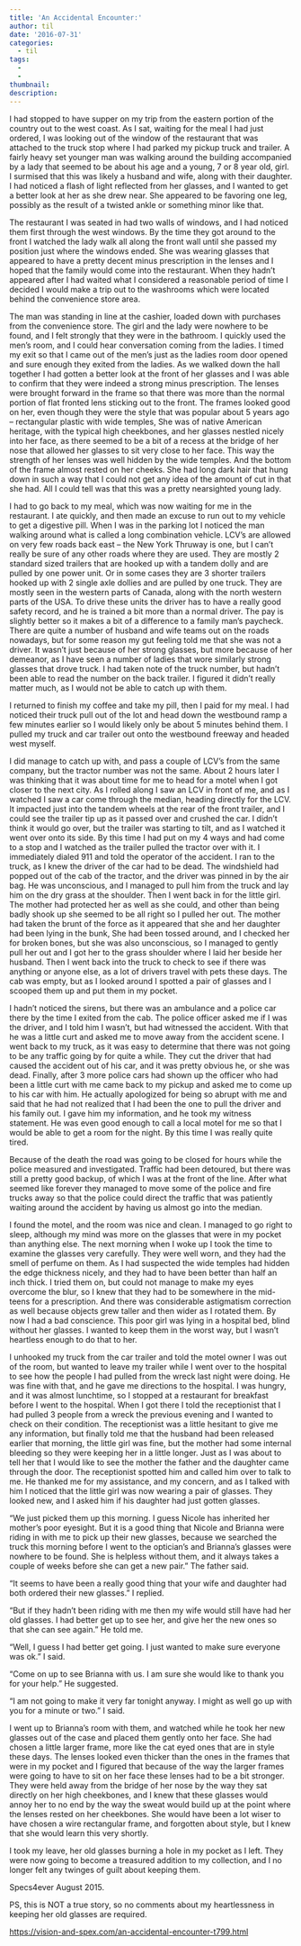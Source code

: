 ```yaml
---
title: 'An Accidental Encounter:'
author: til
date: '2016-07-31'
categories:
  - til
tags:
  - 
  - 
thumbnail: 
description: 
---
```


I had stopped to have supper on my trip from the eastern portion of the country out to the west coast. As I sat, waiting for the meal I had just ordered, I was looking out of the window of the restaurant that was attached to the truck stop where I had parked my pickup truck and trailer.  A fairly heavy set younger man was walking around the building accompanied by a lady that seemed to be about his age and a young, 7 or 8 year old, girl.  I surmised that this was likely a husband and wife, along with their daughter.  I had noticed a flash of light reflected from her glasses, and I wanted to get a better look at her as she drew near. She appeared to be favoring one leg, possibly as the result of a twisted ankle or something minor like that.

The restaurant I was seated in had two walls of windows, and I had noticed them first through the west windows.  By the time they got around to the front I watched the lady walk all along the front wall until she passed my position just where the windows ended. She was wearing glasses that appeared to have a pretty decent minus prescription in the lenses and I hoped that the family would come into the restaurant. When they hadn’t appeared after I had waited what I considered a reasonable period of time I decided I would make a trip out to the washrooms which were located behind the convenience store area.

The man was standing in line at the cashier, loaded down with purchases from the convenience store. The girl and the lady were nowhere to be found, and I felt strongly that they were in the bathroom.  I quickly used the men’s room, and I could hear conversation coming from the ladies.  I timed my exit so that I came out of the men’s just as the ladies room door opened and sure enough they exited from the ladies. As we walked down the hall together I had gotten a better look at the front of her glasses and I was able to confirm that they were indeed a strong minus prescription. The lenses were brought forward in the frame so that there was more than the normal portion of flat fronted lens sticking out to the front.  The frames looked good on her, even though they were the style that was popular about 5 years ago – rectangular plastic with wide temples, She was of native American heritage, with the typical high cheekbones, and her glasses nestled nicely into her face, as there seemed to be a bit of a recess at the bridge of her nose that allowed her glasses to sit very close to her face. This way the strength of her lenses was well hidden by the wide temples.  And the bottom of the frame almost rested on her cheeks. She had long dark hair that hung down in such a way that I could not get any idea of the amount of cut in that she had. All I could tell was that this was a pretty nearsighted young lady.

I had to go back to my meal, which was now waiting for me in the restaurant.  I ate quickly, and then made an excuse to run out to my vehicle to get a digestive pill.  When I was in the parking lot I noticed the man walking around what is called a long combination vehicle.  LCV’s are allowed on very few roads back east – the New York Thruway is one, but I can’t really be sure of any other roads where they are used.  They are mostly 2 standard sized trailers that are hooked up with a tandem dolly and are pulled by one power unit.  Or in some cases they are 3 shorter trailers hooked up with 2 single axle dollies and are pulled by one truck.  They are mostly seen in the western parts of Canada, along with the north western parts of the USA. To drive these units the driver has to have a really good safety record, and he is trained a bit more than a normal driver. The pay is slightly better so it makes a bit of a difference to a family man’s paycheck. There are quite a number of husband and wife teams out on the roads nowadays, but for some reason my gut feeling told me that she was not a driver.  It wasn’t just because of her strong glasses, but more because of her demeanor, as I have seen a number of ladies that wore similarly strong glasses that drove truck.  I had taken note of the truck number, but hadn’t been able to read the number on the back trailer.  I figured it didn’t really matter much, as I would not be able to catch up with them.

I returned to finish my coffee and take my pill, then I paid for my meal.  I had noticed their truck pull out of the lot and head down the westbound ramp a few minutes earlier so I would likely only be about 5 minutes behind them.  I pulled my truck and car trailer out onto the westbound freeway and headed west myself.

I did manage to catch up with, and pass a couple of LCV’s from the same company, but the tractor number was not the same. About 2 hours later I was thinking that it was about time for me to head for a motel when I got closer to the next city.  As I rolled along I saw an LCV in front of me, and as I watched I saw a car come through the median, heading directly for the LCV.  It impacted just into the tandem wheels at the rear of the front trailer, and I could see the trailer tip up as it passed over and crushed the car.  I didn’t think it would go over, but the trailer was starting to tilt, and as I watched it went over onto its side.  By this time I had put on my 4 ways and had come to a stop and I watched as the trailer pulled the tractor over with it. I immediately dialed 911 and told the operator of the accident.  I ran to the truck, as I knew the driver of the car had to be dead.  The windshield had popped out of the cab of the tractor, and the driver was pinned in by the air bag.  He was unconscious, and I managed to pull him from the truck and lay him on the dry grass at the shoulder.  Then I went back in for the little girl. The mother had protected her as well as she could, and other than being badly shook up she seemed to be all right so I pulled her out. The mother had taken the brunt of the force as it appeared that she and her daughter had been lying in the bunk, She had been tossed around, and I checked her for broken bones, but she was also unconscious, so I managed to gently pull her out and I got her to the grass shoulder where I laid her beside her husband. Then I went back into the truck to check to see if there was anything or anyone else, as a lot of drivers travel with pets these days.  The cab was empty, but as I looked around I spotted a pair of glasses and I scooped them up and put them in my pocket.

I hadn’t noticed the sirens, but there was an ambulance and a police car there by the time I exited from the cab. The police officer asked me if I was the driver, and I told him I wasn’t, but had witnessed the accident.  With that he was a little curt and asked me to move away from the accident scene.  I went back to my truck, as it was easy to determine that there was not going to be any traffic going by for quite a while.  They cut the driver that had caused the accident out of his car, and it was pretty obvious he, or she was dead.  Finally, after 3 more police cars had shown up the officer who had been a little curt with me came back to my pickup and asked me to come up to his car with him.  He actually apologized for being so abrupt with me and said that he had not realized that I had been the one to pull the driver and his family out.  I gave him my information, and he took my witness statement. He was even good enough to call a local motel for me so that I would be able to get a room for the night. By this time I was really quite tired.

Because of the death the road was going to be closed for hours while the police measured and investigated.  Traffic had been detoured, but there was still a pretty good backup, of which I was at the front of the line.  After what seemed like forever they managed to move some of the police and fire trucks away so that the police could direct the traffic that was patiently waiting around the accident by having us almost go into the median.

I found the motel, and the room was nice and clean.  I managed to go right to sleep, although my mind was more on the glasses that were in my pocket than anything else.  The next morning when I woke up I took the time to examine the glasses very carefully. They were well worn, and they had the smell of perfume on them. As I had suspected the wide temples had hidden the edge thickness nicely, and they had to have been better than half an inch thick. I tried them on, but could not manage to make my eyes overcome the blur, so I knew that they had to be somewhere in the mid-teens for a prescription. And there was considerable astigmatism correction as well because objects grew taller and then wider as I rotated them.  By now I had a bad conscience. This poor girl was lying in a hospital bed, blind without her glasses.  I wanted to keep them in the worst way, but I wasn’t heartless enough to do that to her.

I unhooked my truck from the car trailer and told the motel owner I was out of the room, but wanted to leave my trailer while I went over to the hospital to see how the people I had pulled from the wreck last night were doing.  He was fine with that, and he gave me directions to the hospital.  I was hungry, and it was almost lunchtime, so I stopped at a restaurant for breakfast before I went to the hospital. When I got there I told the receptionist that I had pulled 3 people from a wreck the previous evening and I wanted to check on their condition.  The receptionist was a little hesitant to give me any information, but finally told me that the husband had been released earlier that morning, the little girl was fine, but the mother had some internal bleeding so they were keeping her in a little longer.  Just as I was about to tell her that I would like to see the mother the father and the daughter came through the door.  The receptionist spotted him and called him over to talk to me. He thanked me for my assistance, and my concern, and as I talked with him I noticed that the little girl was now wearing a pair of glasses. They looked new, and I asked him if his daughter had just gotten glasses.

“We just picked them up this morning. I guess Nicole has inherited her mother’s poor eyesight.  But it is a good thing that Nicole and Brianna were riding in with me to pick up their new glasses, because we searched the truck this morning before I went to the optician’s and Brianna’s glasses were nowhere to be found. She is helpless without them, and it always takes a couple of weeks before she can get a new pair.” The father said.

“It seems to have been a really good thing that your wife and daughter had both ordered their new glasses.” I replied.

“But if they hadn’t been riding with me then my wife would still have had her old glasses. I had better get up to see her, and give her the new ones so that she can see again.” He told me.

“Well, I guess I had better get going. I just wanted to make sure everyone was ok.” I said.

“Come on up to see Brianna with us. I am sure she would like to thank you for your help.” He suggested.

“I am not going to make it very far tonight anyway. I might as well go up with you for a minute or two.” I said.

I went up to Brianna’s room with them, and watched while he took her new glasses out of the case and placed them gently onto her face. She had chosen a little larger frame, more like the cat eyed ones that are in style these days.  The lenses looked even thicker than the ones in the frames that were in my pocket and I figured that because of the way the larger frames were going to have to sit on her face these lenses had to be a bit stronger. They were held away from the bridge of her nose by the way they sat directly on her high cheekbones, and I knew that these glasses would annoy her to no end by the way the sweat would build up at the point where the lenses rested on her cheekbones. She would have been a lot wiser to have chosen a wire rectangular frame, and forgotten about style, but I knew that she would learn this very shortly.

I took my leave, her old glasses burning a hole in my pocket as I left. They were now going to become a treasured addition to my collection, and I no longer felt any twinges of guilt about keeping them.

Specs4ever
August 2015.

PS, this is NOT a true story, so no comments about my heartlessness in keeping her old glasses are required.

https://vision-and-spex.com/an-accidental-encounter-t799.html
